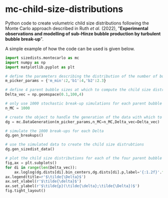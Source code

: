 # mc-child-size-distributions

Python code to create volumetric child size distributions following the Monte Carlo approach described in Ruth *et al.* (2022), "**Experimental observations and modelling of sub-Hinze bubble production by turbulent bubble break-up**".

A simple example of how the code can be used is given below.

```python
import sizedists.montecarlo as mc
import numpy as np
import matplotlib.pyplot as plt

# define the parameters describing the distribution of the number of bubbles formed
m_picker_params = {'m_min':2,'b1':4,'b2':2.3}

# define 4 parent bubble sizes at which to compute the child size distribution
Delta_vec = np.geomspace(0.1,100,4) 

# only use 1000 stochastic break-up simulations for each parent bubble size
n_MC = 1000

# create the object to handle the generation of the data with which to 
dg = mc.DataGeneration(m_picker_params,n_MC=n_MC,Delta_vec=Delta_vec)

# simulate the 1000 break-ups for each Delta
dg.gen_breakups()

# use the simulated data to create the child size distrubtions
dg.gen_sizedist_data()

# plot the child size distributions for each of the four parent bubble sizes
fig,ax = plt.subplots()
for di in range(len(Delta_vec)):    
    ax.loglog(dg.dists[di].bin_centers,dg.dists[di].p,label='{:1.2f}'.format(Delta_vec[di]))    
ax.legend(title=r'$\tilde{\Delta}$')
ax.set_xlabel(r'$\tilde{\delta}$')
ax.set_ylabel(r'$\tilde{p}(\tilde{\delta};\tilde{\Delta})$')
fig.tight_layout()
```

